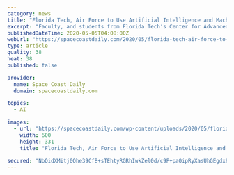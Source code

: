 ```yaml
---
category: news
title: "Florida Tech, Air Force to Use Artificial Intelligence and Machine Learning to Respond to COVID-19"
excerpt: "Faculty, and students from Florida Tech's Center for Advanced Data Analytics and Systems (CADAS) are working with a team from the U.S. Air Force Air Combat Command/Intelligence Data/Tech Futures Division (ACC/A29) and the Air Force Research Lab/Multi-Domain Sensing Autonomy Division (AFRL/RYA) to bring artificial intelligence and machine learning to COVID-19 planning and resource management."
publishedDateTime: 2020-05-05T04:08:00Z
webUrl: "https://spacecoastdaily.com/2020/05/florida-tech-air-force-to-use-artificial-intelligence-and-machine-learning-to-respond-to-covid-19/"
type: article
quality: 38
heat: 38
published: false

provider:
  name: Space Coast Daily
  domain: spacecoastdaily.com

topics:
  - AI

images:
  - url: "https://spacecoastdaily.com/wp-content/uploads/2020/05/florida-tech-600.jpg"
    width: 600
    height: 331
    title: "Florida Tech, Air Force to Use Artificial Intelligence and Machine Learning to Respond to COVID-19"

secured: "NbQidXMitj0Ohe39CfB+sTEhtyRGRhIwkZel0d/c9P+pa0ipRyXasUhGEgdxPOjDq007rGmpdCMiOrJvy4GnfF3h2LMIkyEEFxSWoELGIMpwK55iJSGrGgrEBRk1cCDyAjIrWQS3mEUdKfHOplVf8Er9XaIm5zwBlOEWa5IOgtIkApx9JpZU/DhAcHI/k4F9kODi++oyqJ6HRB2UdpHaiRYUNc+jb4uWTpdjp4joO5bXma8QWxqHyNxfEofInts/eMzmO/fszIxNbHD4lkawl+av6AY6NnJEyTxGZOsiL4DsVaiD8ibvosB21TBo+bhY;FEpImuueX2PN8Y9q0Cg8eg=="
---
```


